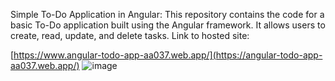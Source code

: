 Simple To-Do Application in Angular: This repository contains the code for a basic To-Do application built using the Angular framework. It allows users to create, read, update, and delete tasks.
Link to hosted site: 

[https://www.angular-todo-app-aa037.web.app/](https://angular-todo-app-aa037.web.app/)
![image](https://github.com/user-attachments/assets/7ee4dd61-ee21-4786-b9c6-19e4a88d0876)
